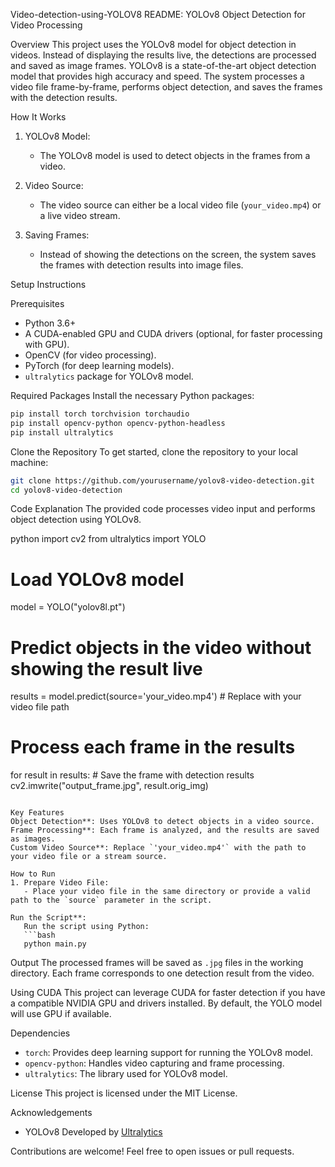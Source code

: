 Video-detection-using-YOLOV8
README: YOLOv8 Object Detection for Video Processing

Overview
This project uses the YOLOv8 model for object detection in videos. Instead of displaying the results live, the detections are processed and saved as image frames. YOLOv8 is a state-of-the-art object detection model that provides high accuracy and speed. The system processes a video file frame-by-frame, performs object detection, and saves the frames with the detection results.

How It Works
1. YOLOv8 Model:
   - The YOLOv8 model is used to detect objects in the frames from a video.
   
2. Video Source:
   - The video source can either be a local video file (`your_video.mp4`) or a live video stream.

3. Saving Frames:
   - Instead of showing the detections on the screen, the system saves the frames with detection results into image files.

Setup Instructions

Prerequisites
- Python 3.6+
- A CUDA-enabled GPU and CUDA drivers (optional, for faster processing with GPU).
- OpenCV (for video processing).
- PyTorch (for deep learning models).
- `ultralytics` package for YOLOv8 model.

Required Packages
Install the necessary Python packages:
```bash
pip install torch torchvision torchaudio
pip install opencv-python opencv-python-headless
pip install ultralytics
```

Clone the Repository
To get started, clone the repository to your local machine:
```bash
git clone https://github.com/yourusername/yolov8-video-detection.git
cd yolov8-video-detection
```

Code Explanation
The provided code processes video input and performs object detection using YOLOv8.

python
import cv2
from ultralytics import YOLO

# Load YOLOv8 model
model = YOLO("yolov8l.pt")

# Predict objects in the video without showing the result live
results = model.predict(source='your_video.mp4')  # Replace with your video file path

# Process each frame in the results
for result in results:
    # Save the frame with detection results
    cv2.imwrite("output_frame.jpg", result.orig_img)
```

Key Features
Object Detection**: Uses YOLOv8 to detect objects in a video source.
Frame Processing**: Each frame is analyzed, and the results are saved as images.
Custom Video Source**: Replace `'your_video.mp4'` with the path to your video file or a stream source.
  
How to Run
1. Prepare Video File:
   - Place your video file in the same directory or provide a valid path to the `source` parameter in the script.

Run the Script**:
   Run the script using Python:
   ```bash
   python main.py
   ```

Output
   The processed frames will be saved as `.jpg` files in the working directory. Each frame corresponds to one detection result from the video.

Using CUDA
This project can leverage CUDA for faster detection if you have a compatible NVIDIA GPU and drivers installed. By default, the YOLO model will use GPU if available.

 Dependencies
- `torch`: Provides deep learning support for running the YOLOv8 model.
- `opencv-python`: Handles video capturing and frame processing.
- `ultralytics`: The library used for YOLOv8 model.

License
This project is licensed under the MIT License.

Acknowledgements
- YOLOv8 Developed by [Ultralytics](https://github.com/ultralytics)

Contributions are welcome! Feel free to open issues or pull requests.
